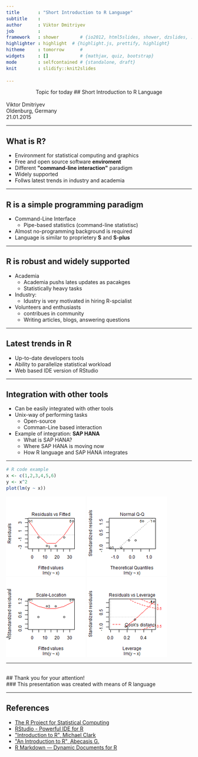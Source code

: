 ```yaml
---
title       : "Short Introduction to R Language"
subtitle    : 
author      : Viktor Dmitriyev
job         : 
framework   : shower        # {io2012, html5slides, shower, dzslides, ...}
highlighter : highlight  # {highlight.js, prettify, highlight}
hitheme     : tomorrow      # 
widgets     : []            # {mathjax, quiz, bootstrap}
mode        : selfcontained # {standalone, draft}
knit        : slidify::knit2slides

---
```

<center>
Topic for today
## Short Introduction to R Language
</center>
</br>
<div>
Viktor Dmitriyev </br>
Oldenburg, Germany </br>
21.01.2015
</div>

---
## What is R?

* Environment for statistical computing and graphics
* Free and open source software <b>enviroment</b>
* Different <b>"command-line interaction"</b> paradigm
* Widely supported
* Follws latest trends in industry and academia

---
## R is a simple programming paradigm
* Command-Line Interface
  * Pipe-based statistics (command-line statistisc)
* Almost no-programming background is required
* Language is similar to proprietery <b>S</b> and <b>S-plus</b>

---
## R is robust and widely supported
* Academia
  * Academia pushs lates updates as pacakges
  * Statistically heavy tasks
* Industry:
  * Idustry is very motivated in hiring R-spcialist
* Volunteers and enthusiasts 
  * contribues in community
  * Writing articles, blogs, answering questions

--- 
## Latest trends in R
* Up-to-date developers tools
* Ability to parallelize statistical workload
* Web based IDE version of RStudio


---
## Integration with other tools
* Can be easily integrated with other tools
* Unix-way of performing tasks
  * Open-source
  * Comman-Line based interaction
* Example of integration: <b>SAP HANA</b>
  * What is SAP HANA?
  * Where SAP HANA is moving now
  * How R language and SAP HANA integrates

---

```r
# R code example
x <- c(1,2,3,4,5,6)
y <- x^2
plot(lm(y ~ x))
```

![plot of chunk qplot](assets/fig/qplot-1.png) ![plot of chunk qplot](assets/fig/qplot-2.png) ![plot of chunk qplot](assets/fig/qplot-3.png) ![plot of chunk qplot](assets/fig/qplot-4.png) 

---
</br>
## Thank you for your attention!
</br>
### This presentation was created with means of R language


---
## References

- [The R Project for Statistical Computing](http://www.r-project.org/)
- [RStudio - Powerful IDE for R](http://www.rstudio.com/)
- ["Introduction to R", Michael Clark](http://www3.nd.edu/~mclark19/learn/Introduction_to_R.pdf)
- ["An Introduction to R", Abecasis G.](http://www.sph.umich.edu/csg/abecasis/class/815.04.pdf)
- [R Markdown — Dynamic Documents for R](http://rmarkdown.rstudio.com/)
